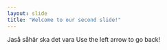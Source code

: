 ```yaml
---
layout: slide
title: "Welcome to our second slide!"
---
```

Jaså såhär ska det vara
Use the left arrow to go back!
